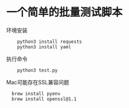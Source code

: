 # 一个简单的批量测试脚本

环境安装
````
    python3 install requests
    python3 install yaml
````

执行命令
````
    python3 test.py
````

Mac可能存在SSL兼容问题
````
  brew install pyenv
  brew install openssl@1.1
````